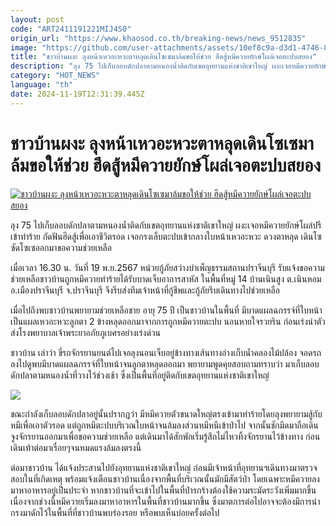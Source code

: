 ```yaml
---
layout: post
code: "ART2411191221MIJ4S0"
origin_url: "https://www.khaosod.co.th/breaking-news/news_9512835"
image: "https://github.com/user-attachments/assets/10ef8c9a-d3d1-4746-8576-35473a268367"
title: "ชาวบ้านผงะ ลุงหน้าเหวอะหวะตาหลุดเดินโซเซมาล้มขอให้ช่วย ฮึดสู้หมีควายยักษ์โผล่เจอตะปบสยอง"
description: "ลุง 75 ไปเก็บลอบดักปลาตามหนองน้ำติดกับเขตอุทยานแห่งชาติเขาใหญ่ ผงะเจอหมีควายยักษ์โผล่ปรีเข้าทำร้าย กัดฟันฮึดสู้เพื่อเอาชีวิตรอด เจอกรงเล็บตะปบเข้ากลางใบหน้า"
category: "HOT_NEWS"
language: "th"
date: 2024-11-19T12:31:39.445Z
---
```


# ชาวบ้านผงะ ลุงหน้าเหวอะหวะตาหลุดเดินโซเซมาล้มขอให้ช่วย ฮึดสู้หมีควายยักษ์โผล่เจอตะปบสยอง

[![ชาวบ้านผงะ ลุงหน้าเหวอะหวะตาหลุดเดินโซเซมาล้มขอให้ช่วย ฮึดสู้หมีควายยักษ์โผล่เจอตะปบสยอง](https://www.khaosod.co.th/wpapp/uploads/2024/11/buffalo-bear.jpg "ชาวบ้านผงะ ลุงหน้าเหวอะหวะตาหลุดเดินโซเซมาล้มขอให้ช่วย ฮึดสู้หมีควายยักษ์โผล่เจอตะปบสยอง")](https://www.khaosod.co.th/wpapp/uploads/2024/11/buffalo-bear.jpg)

ลุง 75 ไปเก็บลอบดักปลาตามหนองน้ำติดกับเขตอุทยานแห่งชาติเขาใหญ่ ผงะเจอหมีควายยักษ์โผล่ปรีเข้าทำร้าย กัดฟันฮึดสู้เพื่อเอาชีวิตรอด เจอกรงเล็บตะปบเข้ากลางใบหน้าเหวอะหวะ ดวงตาหลุด เดินโซซัดโซเซออกมาขอความช่วยเหลือ

เมื่อเวลา 16.30 น. วันที่ 19 พ.ย.2567 หน่วยกู้ภัยสว่างบำเพ็ญธรรมสถานปราจีนบุรี รับแจ้งขอความช่วยเหลือชาวบ้านถูกหมีควายทำร้ายได้รับบาดเจ็บอาการสาหัส ในพื้นที่หมู่ 14 บ้านเนินสูง ต.เนินหอม อ.เมืองปราจีนบุรี จ.ปราจีนบุรี จึงรีบส่งทีมเจ้าหน้าที่กู้ชีพและกู้ภัยรีบเดินทางไปช่วยเหลือ

เมื่อไปถึงพบชาวบ้านพยายามช่วยเหลือชาย อายุ 75 ปี เป็นชาวบ้านในพื้นที่ มีบาดแผลฉกรรจ์ที่ใบหน้าเป็นแผลเหวอะหวะลูกตา 2 ข้างหลุดออกมาจากการถูกหมีควายตะปบ นอนหายใจรวยริน ก่อนเร่งนำตัวส่งโรงพยาบาลเจ้าพระยาอภัยภูเบศรอย่างเร่งด่วน

ชาวบ้าน เล่าว่า ขี่รถจักรยานยนต์ไปเจอลุงนอนเจ็บอยู่ข้างทางเส้นทางอ่างเก็บน้ำคลองไม้ปล้อง จอดรถลงไปดูพบมีบาดแผลฉกรรจ์ที่ใบหน้าจนลูกตาหลุดออกมา พยายามพูดคุยสอบถามทราบว่า มาเก็บลอบดักปลาตามหนองน้ำที่วางไว้ช่วงเช้า ซึ่งเป็นพื้นที่อยู่ติดกับเขตอุทยานแห่งชาติเขาใหญ่

[![](https://www.khaosod.co.th/wpapp/uploads/2024/11/ลุง1-1-696x392.jpg)](https://www.khaosod.co.th/wpapp/uploads/2024/11/ลุง1-1.jpg)

ขณะกำลังเก็บลอบดักปลาอยู่นั้นปรากฎว่า มีหมีควายตัวขนาดใหญ่ตรงเข้ามาทำร้ายโดยลุงพยายามสู้กับหมีเพื่อเอาตัวรอด แต่ถูกหมีตะปบบริเวณใบหน้าจนล้มลงส่วนหมีหนีเข้าป่าไป จากนั้นชักมีดมาถือเดินจูงจักรยานออกมาเพื่อขอความช่วยเหลือ แต่เดินมาได้สักพักเริ่มรู้สึกไม่ไหวทิ้งจักรยานไว้ข้างทาง ก่อนเดินเท้าต่อมาเรื่อยๆจนหมดแรงล้มลงตรงนี้

ต่อมาชาวบ้าน ได้แจ้งประสานไปยังอุทยานแห่งชาติเขาใหญ่ ก่อนมีเจ้าหน้าที่อุทยานฯเดินทางมาตรวจสอบในที่เกิดเหตุ พร้อมแจ้งเตือนชาวบ้านเนื่องจากพื้นที่บริเวณนั้นมักมีสัตว์ป่า โดยเฉพาะหมีควายลงมาหาอาหารอยู่เป็นประจำ หากชาวบ้านที่จะเข้าไปในพื้นที่ป่ารกร้างต้องใช้ความระมัดระวังเพิ่มมากขึ้น เนื่องจากช่วงนี้หมีควายเริ่มลงมาหาอาหารในพื้นที่ชาวบ้านมากขึ้น ซึ่งมาตการต่อไปอาจจะต้องมีการนำกรงมาดักไว้ในพื้นที่ที่ชาวบ้านพบร่องรอย หรือพบเห็นบ่อยครั้งต่อไป
